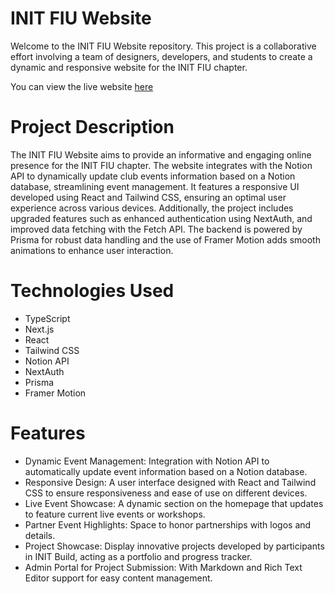 # INIT FIU Website

Welcome to the INIT FIU Website repository. This project is a collaborative effort involving a team of designers, developers, and students to create a dynamic and responsive website for the INIT FIU chapter.

You can view the live website [here](https://init-website-omega.vercel.app/home)

# Project Description

The INIT FIU Website aims to provide an informative and engaging online presence for the INIT FIU chapter. The website integrates with the Notion API to dynamically update club events information based on a Notion database, streamlining event management. It features a responsive UI developed using React and Tailwind CSS, ensuring an optimal user experience across various devices. Additionally, the project includes upgraded features such as enhanced authentication using NextAuth, and improved data fetching with the Fetch API. The backend is powered by Prisma for robust data handling and the use of Framer Motion adds smooth animations to enhance user interaction.

# Technologies Used

- TypeScript
- Next.js
- React
- Tailwind CSS
- Notion API
- NextAuth
- Prisma
- Framer Motion

# Features

- Dynamic Event Management: Integration with Notion API to automatically update event information based on a Notion database.
- Responsive Design: A user interface designed with React and Tailwind CSS to ensure responsiveness and ease of use on different devices.
- Live Event Showcase: A dynamic section on the homepage that updates to feature current live events or workshops.
- Partner Event Highlights: Space to honor partnerships with logos and details.
- Project Showcase: Display innovative projects developed by participants in INIT Build, acting as a portfolio and progress tracker.
- Admin Portal for Project Submission: With Markdown and Rich Text Editor support for easy content management.
